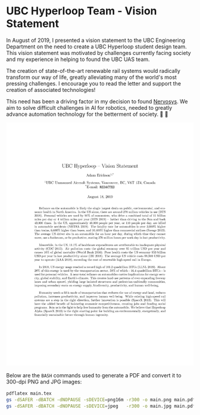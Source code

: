# UBC Hyperloop Team - Vision Statement

In August of 2019, I presented a vision statement to the UBC Engineering Department on the need to create a UBC Hyperloop student design team. This vision statement was motivated by challenges currently facing society and my experience in helping to found the UBC UAS team.

The creation of state-of-the-art renewable rail systems would radically transform our way of life, greatly alleviating many of the world's most pressing challenges. I encourage you to read the letter and support the creation of associated technologies!

This need has been a driving factor in my decision to found [Nervosys](https://nervosys.ai). We aim to solve difficult challenges in AI for robotics, needed to greatly advance automation technology for the betterment of society. 🦾 🧠

<p align="center">
  <img src="main.png")>
</p>

Below are the `BASH` commands used to generate a PDF and convert it to 300-dpi PNG and JPG images:

```bash
pdflatex main.tex
gs -dSAFER -dBATCH -dNOPAUSE -sDEVICE=png16m -r300 -o main.png main.pdf
gs -dSAFER -dBATCH -dNOPAUSE -sDEVICE=jpeg   -r300 -o main.jpg main.pdf
```
